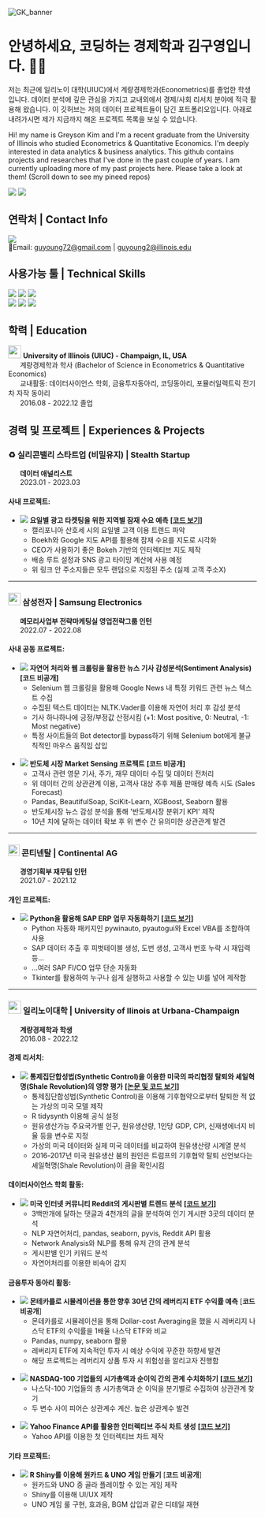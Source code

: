 ![GK_banner](https://user-images.githubusercontent.com/79275984/230888469-839a837d-9a3c-4d7f-9e83-4bc51c058fae.png)

# 안녕하세요, 코딩하는 경제학과 김구영입니다. 🦜🌴
저는 최근에 일리노이 대학(UIUC)에서 계량경제학과(Econometrics)를 졸업한 학생입니다. 데이터 분석에 깊은 관심을 가지고 교내외에서 경제/사회 리서치 분야에 적극 활용해 왔습니다. 이 깃허브는 저의 데이터 프로젝트들이 담긴 포트폴리오입니다. 아래로 내려가시면 제가 지금까지 해온 프로젝트 목록을 보실 수 있습니다.

Hi! my name is Greyson Kim and I'm a recent graduate from the University of Illinois who studied Econometrics & Quantitative Economics. I'm deeply interested in data analytics & business analytics. This github contains projects and researches that I've done in the past couple of years. I am currently uploading more of my past projects here. Please take a look at them! (Scroll down to see my pineed repos)<br>

<img src="https://github-readme-stats-git-masterrstaa-rickstaa.vercel.app/api?username=guyoung72&theme=tokyonight" />

<img src="https://hits.seeyoufarm.com/api/count/incr/badge.svg?url=https%3A%2F%2Fgithub.com%2F{guyoung72}1212%2Fhit-counter" />

## 연락처 | Contact Info
<a href="https://www.linkedin.com/in/greysonkim" target="_blank"><img src="https://img.shields.io/badge/LinkedIn-0077B5?style=for-the-badge&logo=linkedin&logoColor=white"/></a>
  <br>
📧Email: guyoung72@gmail.com | guyoung2@illinois.edu
<br>
## 사용가능 툴 | Technical Skills
<img src="https://img.shields.io/badge/Python-FFD43B?style=for-the-badge&logo=python&logoColor=blue"> <img src="https://img.shields.io/badge/R-276DC3?style=for-the-badge&logo=r&logoColor=white"> <img src="https://img.shields.io/badge/MySQL-005C84?style=for-the-badge&logo=mysql&logoColor=white"> <br>
<img src="https://img.shields.io/badge/Tableau-E97627?style=for-the-badge&logo=Tableau&logoColor=white"> <img src="https://img.shields.io/badge/PowerBI-F2C811?style=for-the-badge&logo=Power%20BI&logoColor=white"> <img src="https://img.shields.io/badge/SAP-0FAAFF?style=for-the-badge&logo=sap&logoColor=white">

## 학력 | Education
<img src="https://user-images.githubusercontent.com/79275984/218247949-2813cf39-a64c-46aa-b0e6-aaea66e52cf4.png" width="26"> **University of Illinois (UIUC) - Champaign, IL, USA**<br>
&nbsp;&nbsp;&nbsp;&nbsp;&nbsp;&nbsp;계량경제학과 학사 (Bachelor of Science in Econometrics & Quantitative Economics)<br>
&nbsp;&nbsp;&nbsp;&nbsp;&nbsp;&nbsp;교내활동: 데이터사이언스 학회, 금융투자동아리, 코딩동아리, 포뮬러일렉트릭 전기차 자작 동아리<br>
&nbsp;&nbsp;&nbsp;&nbsp;&nbsp;&nbsp;2016.08 - 2022.12 졸업<br>

## 경력 및 프로젝트 | Experiences & Projects
### ♻️ 실리콘밸리 스타트업 (비밀유지) | Stealth Startup<br>
&nbsp;&nbsp;&nbsp;&nbsp;&nbsp;&nbsp;**데이터 애널리스트**<br>
&nbsp;&nbsp;&nbsp;&nbsp;&nbsp;&nbsp;2023.01 - 2023.03

#### 사내 프로젝트:
- <img src="https://img.shields.io/badge/Python-FFD43B?style=for-the-badge&logo=python&logoColor=blue"> **요일별 광고 타켓팅을 위한 지역별 잠재 수요 예측**
[**[코드 보기]**](https://github.com/guyoung72/San_Jose_Startup_Business_Analysis)
  - 캘리포니아 산호세 시의 요일별 고객 이용 트렌드 파악
  - Boekh와 Google 지도 API를 활용해 잠재 수요를 지도로 시각화
  - CEO가 사용하기 좋은 Bokeh 기반의 인터렉티브 지도 제작
  - 배송 루트 설정과 SNS 광고 타이밍 계산에 사용 예정
  - 위 링크 안 주소지들은 모두 랜덤으로 지정된 주소 (실제 고객 주소X)

---

### <img src="https://user-images.githubusercontent.com/79275984/218220827-41269060-d467-4eec-93f9-a15a5461a2e6.png" width="25"> 삼성전자 | Samsung Electronics<br>
&nbsp;&nbsp;&nbsp;&nbsp;&nbsp;&nbsp;**메모리사업부 전략마케팅실 영업전략그룹 인턴**<br>
&nbsp;&nbsp;&nbsp;&nbsp;&nbsp;&nbsp;2022.07 - 2022.08

#### 사내 공동 프로젝트:
- <img src="https://img.shields.io/badge/Python-FFD43B?style=for-the-badge&logo=python&logoColor=blue"> **자연어 처리와 웹 크롤링을 활용한 뉴스 기사 감성분석(Sentiment Analysis)**
**[코드 비공개]**
  - Selenium 웹 크롤링을 활용해 Google News 내 특정 키워드 관련 뉴스 텍스트 수집
  - 수집된 텍스트 데이터는 NLTK.Vader를 이용해 자연어 처리 후 감성 분석
  - 기사 하나하나에 긍정/부정값 산정시킴 (+1: Most positive, 0: Neutral, -1: Most negative)
  - 특정 사이트들의 Bot detector를 bypass하기 위해 Selenium bot에게 불규칙적인 마우스 움직임 삽입<br><br>
- <img src="https://img.shields.io/badge/Python-FFD43B?style=for-the-badge&logo=python&logoColor=blue"> **반도체 시장 Market Sensing 프로젝트**
**[코드 비공개]**
  - 고객사 관련 영문 기사, 주가, 재무 데이터 수집 및 데이터 전처리
  - 위 데이터 간의 상관관계 이용, 고객사 대상 추후 제품 판매량 예측 시도 (Sales Forecast)
  - Pandas, BeautifulSoap, SciKit-Learn, XGBoost, Seaborn 활용
  - 반도체시장 뉴스 감성 분석을 통해 '반도체시장 분위기 KPI' 제작
  - 10년 치에 달하는 데이터 확보 후 위 변수 간 유의미한 상관관계 발견

---

### <img src="https://user-images.githubusercontent.com/79275984/218221656-6282a15e-7f25-46e7-9aa7-83e9cefc7b68.png" width="23"> 콘티넨탈 | Continental AG<br>
&nbsp;&nbsp;&nbsp;&nbsp;&nbsp;&nbsp;**경영기획부 재무팀 인턴**<br>
&nbsp;&nbsp;&nbsp;&nbsp;&nbsp;&nbsp;2021.07 - 2021.12<br>

#### 개인 프로젝트:
- <img src="https://img.shields.io/badge/Python-FFD43B?style=for-the-badge&logo=python&logoColor=blue"> **Python을 활용해 SAP ERP 업무 자동화하기**
[**[코드 보기]**](https://github.com/guyoung72/SAP-Task-Automation-using-Python)
  - Python 자동화 패키지인 pywinauto, pyautogui와 Excel VBA를 조합하여 사용
  - SAP 데이터 추출 후 피벗테이블 생성, 도번 생성, 고객사 번호 누락 시 재입력 등...
  - ...여러 SAP FI/CO 업무 단순 자동화
  - Tkinter를 활용하여 누구나 쉽게 실행하고 사용할 수 있는 UI를 넣어 제작함
---

### <img src="https://user-images.githubusercontent.com/79275984/218247949-2813cf39-a64c-46aa-b0e6-aaea66e52cf4.png" width="26"> 일리노이대학 | University of Ilinois at Urbana-Champaign<br>
&nbsp;&nbsp;&nbsp;&nbsp;&nbsp;&nbsp;**계량경제학과 학생**<br>
&nbsp;&nbsp;&nbsp;&nbsp;&nbsp;&nbsp;2016.08 - 2022.12<br>
#### **경제 리서치:**
- <img src="https://img.shields.io/badge/R-276DC3?style=for-the-badge&logo=r&logoColor=white"> **통제집단합성법(Synthetic Control)을 이용한 미국의 파리협정 탈퇴와 셰일혁명(Shale Revolution)의 영향 평가** [**[논문 및 코드 보기]**](https://github.com/guyoung72/Impact-Assessment-of-US-Withdrawl-from-Paris-Agreement)
  - 통제집단합성법(Synthetic Control)을 이용해 기후협약으로부터 탈퇴한 적 없는 가상의 미국 모델 제작
  - R tidysynth 이용해 공식 설정
  - 원유생산가능 주요국가별 인구, 원유생산량, 1인당 GDP, CPI, 신재생에너지 비율 등을 변수로 지정
  - 가상의 미국 데이터와 실제 미국 데이터를 비교하여 원유생산량 시계열 분석
  - 2016-2017년 미국 원유생산 붐의 원인은 트럼프의 기후협약 탈퇴 선언보다는 셰일혁명(Shale Revolution)이 큼을 확인시킴

#### 데이터사이언스 학회 활동:
- <img src="https://img.shields.io/badge/Python-FFD43B?style=for-the-badge&logo=python&logoColor=blue"> **미국 인터넷 커뮤니티 Reddit의 게시판별 트렌드 분석**
[**[코드 보기]**](https://github.com/guyoung72/Political-Sentiment-Analysis_Reddit)
  - 3백만개에 달하는 댓글과 4천개의 글을 분석하여 인기 게시판 3곳의 데이터 분석 
  - NLP 자연어처리, pandas, seaborn, pyvis, Reddit API 활용
  - Network Analysis와 NLP를 통해 유저 간의 관계 분석
  - 게시판별 인기 키워드 분석
  - 자연어처리를 이용한 비속어 감지

#### 금융투자 동아리 활동:
- <img src="https://img.shields.io/badge/Python-FFD43B?style=for-the-badge&logo=python&logoColor=blue"> **몬테카를로 시뮬레이션을 통한 향후 30년 간의 레버리지 ETF 수익률 예측** [**코드 비공개**]
  - 몬테카를로 시뮬레이션을 통해 Dollar-cost Averaging을 했을 시 레버리지 나스닥 ETF의 수익률을 1배율 나스닥 ETF와 비교
  - Pandas, numpy, seaborn 활용
  - 레버리지 ETF에 지속적인 투자 시 예상 수익에 꾸준한 하향세 발견
  - 해당 프로젝트는 레버리지 상품 투자 시 위험성을 알리고자 진행함<br><br>
- <img src="https://img.shields.io/badge/Python-FFD43B?style=for-the-badge&logo=python&logoColor=blue"> **NASDAQ-100 기업들의 시가총액과 순이익 간의 관계 수치화하기**
[**[코드 보기]**](https://github.com/guyoung72/Market-cap-and-net-income-correlation)
  - 나스닥-100 기업들의 총 시가총액과 순 이익을 분기별로 수집하여 상관관계 찾기
  - 두 변수 사이 피어슨 상관계수 계산. 높은 상관계수 발견 <br><br>
- <img src="https://img.shields.io/badge/Python-FFD43B?style=for-the-badge&logo=python&logoColor=blue"> **Yahoo Finance API를 활용한 인터렉티브 주식 차트 생성**
[**[코드 보기]**](https://github.com/guyoung72/Stock-Interactive-Visualizer)
  - Yahoo API를 이용한 첫 인터렉티브 차트 제작

#### 기타 프로젝트:
- <img src="https://img.shields.io/badge/R-276DC3?style=for-the-badge&logo=r&logoColor=white"> **R Shiny를 이용해 원카드 & UNO 게임 만들기** [**코드 비공개**]
  - 원카드와 UNO 중 골라 플레이할 수 있는 게임 제작
  - Shiny를 이용해 UI/UX 제작
  - UNO 게임 룰 구현, 효과음, BGM 삽입과 같은 디테일 재현
